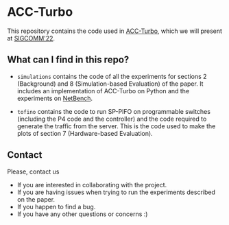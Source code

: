 # ACC-Turbo

This repository contains the code used in [ACC-Turbo](https://nsg.ee.ethz.ch/fileadmin/user_upload/ACC-Turbo.pdf), which we will present at [SIGCOMM'22](https://conferences.sigcomm.org/sigcomm/2022/).

## What can I find in this repo?

* `simulations` contains the code of all the experiments for sections 2 (Background) and 8 (Simulation-based Evaluation) of the paper. It includes an implementation of ACC-Turbo on Python and the experiments on [NetBench](https://github.com/ndal-eth/netbench).

* `tofino` contains the code to run SP-PIFO on programmable switches (including the P4 code and the controller) and the code required to generate the traffic from the server. This is the code used to make the plots of section 7 (Hardware-based Evaluation).

 ## Contact

Please, contact us
- If you are interested in collaborating with the project.
- If you are having issues when trying to run the experiments described on the paper.
- If you happen to find a bug.
- If you have any other questions or concerns :)
